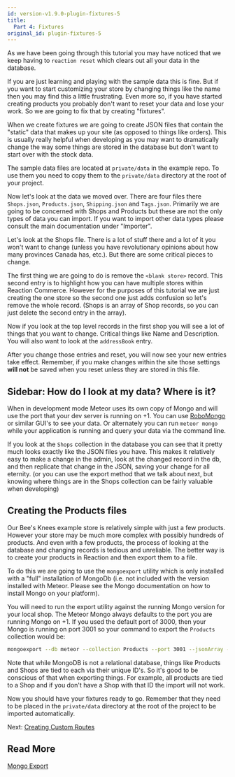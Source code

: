 ```yaml
---
id: version-v1.9.0-plugin-fixtures-5
title:
  Part 4: Fixtures
original_id: plugin-fixtures-5
---
```

    
As we have been going through this tutorial you may have noticed that we keep having to `reaction reset` which clears out all your data in the database.

If you are just learning and playing with the sample data this is fine. But if you want to start customizing your store by changing things like the name then you may find this a little frustrating. Even more so, if you have started creating products you probably don't want to reset your data and lose your work. So we are going to fix that by creating "fixtures".

When we create fixtures we are going to create JSON files that contain the "static" data that makes up your site (as opposed to things like orders). This is usually really helpful when developing as you may want to dramatically change the way some things are stored in the database but don't want to start over with the stock data.

The sample data files are located at `private/data` in the example repo. To use them you need to copy them to the `private/data` directory at the root of your project.

Now let's look at the data we moved over. There are four files there `Shops.json`, `Products.json`, `Shipping.json` and `Tags.json`. Primarily we are going to be concerned with Shops and Products but these are not the only types of data you can import. If you want to import other data types please consult the main documentation under "Importer".

Let's look at the Shops file. There is a lot of stuff there and a lot of it you won't want to change (unless you have revolutionary opinions about how many provinces Canada has, etc.). But there are some critical pieces to change.

The first thing we are going to do is remove the `<blank store>` record. This second entry is to highlight how you can have multiple stores within Reaction Commerce. However for the purposes of this tutorial we are just creating the one store so the second one just adds confusion so let's remove the whole record. (Shops is an array of Shop records, so you can just delete the second entry in the array).

Now if you look at the top level records in the first shop you will see a lot of things that you want to change. Critical things like Name and Description. You will also want to look at the `addressBook` entry.

After you change those entries and reset, you will now see your new entries take effect. Remember, if you make changes within the site those settings **will not** be saved when you reset unless they are stored in this file.

## Sidebar: How do I look at my data? Where is it?

When in development mode Meteor uses its own copy of Mongo and will use the port that your dev server is running on +1. You can use [RoboMongo](https://robomongo.org/) or similar GUI's to see your data. Or alternately you can run `meteor mongo` while your application is running and query your data via the command line.

If you look at the `Shops` collection in the database you can see that it pretty much looks exactly like the JSON files you have. This makes it relatively easy to make a change in the admin, look at the changed record in the db, and then replicate that change in the JSON, saving your change for all eternity. (or you can use the export method that we talk about next, but knowing where things are in the Shops collection can be fairly valuable when developing)

## Creating the Products files

Our Bee's Knees example store is relatively simple with just a few products. However your store may be much more complex with possibly hundreds of products. And even with a few products, the process of looking at the database and changing records is tedious and unreliable. The better way is to create your products in Reaction and then export them to a file.

To do this we are going to use the `mongoexport` utility which is only installed with a "full" installation of MongoDb (i.e. not included with the version installed with Meteor. Please see the Mongo documentation on how to install Mongo on your platform).

You will need to run the export utility against the running Mongo version for your local shop. The Meteor Mongo always defaults to the port you are running Mongo on +1. If you used the default port of 3000, then your Mongo is running on port 3001 so your command to export the `Products` collection would be:

```sh
mongoexport --db meteor --collection Products --port 3001 --jsonArray --pretty > Products.json
```

Note that while MongoDB is not a relational database, things like Products and Shops are tied to each via their unique ID's. So it's good to be conscious of that when exporting things. For example, all products are tied to a Shop and if you don't have a Shop with that ID the import will not work.

Now you should have your fixtures ready to go. Remember that they need to be placed in the `private/data` directory at the root of the project to be imported automatically.

Next: [Creating Custom Routes](plugin-routes-6.md)

## Read More

[Mongo Export](https://docs.mongodb.com/manual/reference/program/mongoexport/)
